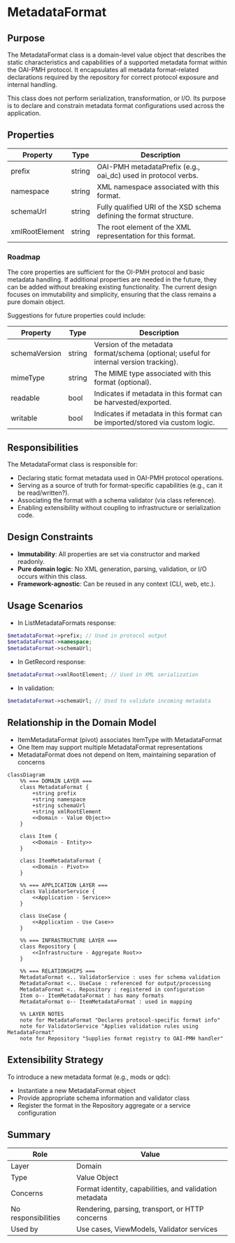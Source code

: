# MetadataFormat
## Purpose
The MetadataFormat class is a domain-level value object that describes the static characteristics and capabilities of a supported metadata format within the OAI-PMH protocol. It encapsulates all metadata format-related declarations required by the repository for correct protocol exposure and internal handling.

This class does not perform serialization, transformation, or I/O. Its purpose is to declare and constrain metadata format configurations used across the application.

## Properties

| Property          | Type    | Description                                                                 |
|-------------------|---------|-----------------------------------------------------------------------------|
| prefix            | string  | OAI-PMH metadataPrefix (e.g., oai_dc) used in protocol verbs.             |
| namespace         | string  | XML namespace associated with this format.                                 |
| schemaUrl         | string  | Fully qualified URI of the XSD schema defining the format structure.       |
| xmlRootElement    | string  | The root element of the XML representation for this format.                |

### Roadmap

The core properties are sufficient for the OI-PMH protocol and basic metadata handling. If additional properties are needed in the future, they can be added without breaking existing functionality. The current design focuses on immutability and simplicity, ensuring that the class remains a pure domain object.

Suggestions for future properties could include:

| Property          | Type    | Description                                                                 |
|-------------------|---------|-----------------------------------------------------------------------------|
| schemaVersion     | string  | Version of the metadata format/schema (optional; useful for internal version tracking). |
| mimeType          | string  | The MIME type associated with this format (optional).                     |
| readable          | bool    | Indicates if metadata in this format can be harvested/exported.           |
| writable          | bool    | Indicates if metadata in this format can be imported/stored via custom logic. |

## Responsibilities
The MetadataFormat class is responsible for:
- Declaring static format metadata used in OAI-PMH protocol operations.
- Serving as a source of truth for format-specific capabilities (e.g., can it be read/written?).
- Associating the format with a schema validator (via class reference).
- Enabling extensibility without coupling to infrastructure or serialization code.

## Design Constraints
- **Immutability**: All properties are set via constructor and marked readonly.
- **Pure domain logic**: No XML generation, parsing, validation, or I/O occurs within this class.
- **Framework-agnostic**: Can be reused in any context (CLI, web, etc.).

## Usage Scenarios
- In ListMetadataFormats response:

```php
$metadataFormat->prefix; // Used in protocol output
$metadataFormat->namespace;
$metadataFormat->schemaUrl;
```

- In GetRecord response:

```php
$metadataFormat->xmlRootElement; // Used in XML serialization
```

- In validation:

```php
$metadataFormat->schemaUrl; // Used to validate incoming metadata
```

## Relationship in the Domain Model
- ItemMetadataFormat (pivot) associates ItemType with MetadataFormat
- One Item may support multiple MetadataFormat representations
- MetadataFormat does not depend on Item, maintaining separation of concerns

```mermaid
classDiagram
    %% === DOMAIN LAYER ===
    class MetadataFormat {
        +string prefix
        +string namespace
        +string schemaUrl
        +string xmlRootElement
        <<Domain - Value Object>>
    }

    class Item {
        <<Domain - Entity>>
    }

    class ItemMetadataFormat {
        <<Domain - Pivot>>
    }

    %% === APPLICATION LAYER ===
    class ValidatorService {
        <<Application - Service>>
    }

    class UseCase {
        <<Application - Use Case>>
    }

    %% === INFRASTRUCTURE LAYER ===
    class Repository {
        <<Infrastructure - Aggregate Root>>
    }

    %% === RELATIONSHIPS ===
    MetadataFormat <.. ValidatorService : uses for schema validation
    MetadataFormat <.. UseCase : referenced for output/processing
    MetadataFormat <.. Repository : registered in configuration
    Item o-- ItemMetadataFormat : has many formats
    MetadataFormat o-- ItemMetadataFormat : used in mapping

    %% LAYER NOTES
    note for MetadataFormat "Declares protocol-specific format info"
    note for ValidatorService "Applies validation rules using MetadataFormat"
    note for Repository "Supplies format registry to OAI-PMH handler"
```

## Extensibility Strategy
To introduce a new metadata format (e.g., mods or qdc):
- Instantiate a new MetadataFormat object
- Provide appropriate schema information and validator class
- Register the format in the Repository aggregate or a service configuration

## Summary

| Role               | Value                                                                 |
|---------------------|-------------------------------------------------------------------------|
| Layer             | Domain                                                                  |
| Type              | Value Object                                                            |
| Concerns          | Format identity, capabilities, and validation metadata                  |
| No responsibilities | Rendering, parsing, transport, or HTTP concerns                        |
| Used by           | Use cases, ViewModels, Validator services                               |
